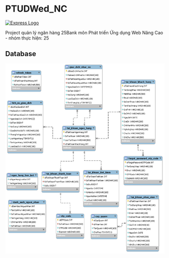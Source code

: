 # PTUDWed_NC
[![Express Logo](https://i.imgur.com/UItwIJZ.png)]()

Project quản lý ngân hàng 25Bank môn Phát triển Ứng dụng Web Nâng Cao - nhóm thực hiện: 25

## Database

![App UI](/diagram.png)
